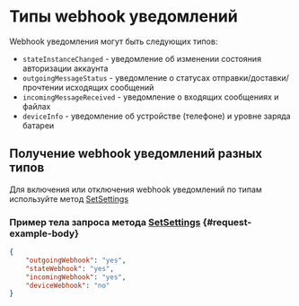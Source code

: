 # Типы webhook уведомлений

Webhook уведомления могут быть следующих типов:

- `stateInstanceChanged` - уведомление об изменении состояния авторизации аккаунта 
- `outgoingMessageStatus` - уведомление о статусах отправки/доставки/прочтении исходящих сообщений
- `incomingMessageReceived` - уведомление о входящих сообщениях и файлах
- `deviceInfo` - уведомление об устройстве (телефоне) и уровне заряда батареи

## Получение webhook уведомлений разных типов
Для включения или отключения webhook уведомлений по типам используйте метод [SetSettings](/docs/api/account/SetSettings)

### Пример тела запроса метода [SetSettings](/docs/api/account/SetSettings) {#request-example-body}

```json
{
    "outgoingWebhook": "yes",
    "stateWebhook": "yes",
    "incomingWebhook": "yes",
    "deviceWebhook": "no"
}
```